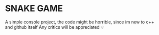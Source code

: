 # SNAKE GAME 
A simple console project, the code might be horrible, since im new to c++ and github itself 
Any critics will be appreciated 💡
